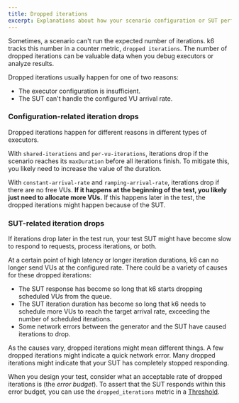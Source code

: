 ```yaml
---
title: Dropped iterations
excerpt: Explanations about how your scenario configuration or SUT performance can lead to dropped iterations
---
```


Sometimes, a scenario can't run the expected number of iterations.
k6 tracks this number in a counter metric, `dropped iterations`.
The number of dropped iterations can be valuable data when you debug executors or analyze results.

Dropped iterations usually happen for one of two reasons:
- The executor configuration is insufficient.
- The SUT can't handle the configured VU arrival rate.

### Configuration-related iteration drops

Dropped iterations happen for different reasons in different types of executors.

With `shared-iterations` and `per-vu-iterations`, iterations drop if the scenario reaches its `maxDuration` before all iterations finish.
To mitigate this, you likely need to increase the value of the duration.
  
With `constant-arrival-rate` and `ramping-arrival-rate`, iterations drop if there are no free VUs.
**If it happens at the beginning of the test, you likely just need to allocate more VUs.**
If this happens later in the test, the dropped iterations might happen because of the SUT.

### SUT-related iteration drops

If iterations drop later in the test run, your test SUT might have become slow to respond to requests, process iterations, or both.

At a certain point of high latency or longer iteration durations, k6 can no longer send VUs at the configured rate. 
There could be a variety of causes for these dropped iterations:
- The SUT response has become so long that k6 starts dropping scheduled VUs from the queue.
- The SUT iteration duration has become so long that k6 needs to schedule more VUs to reach the target arrival rate, exceeding the number of scheduled iterations.
- Some network errors between the generator and the SUT have caused iterations to drop.

As the causes vary, dropped iterations might mean different things.
A few dropped iterations might indicate a quick network error.
Many dropped iterations might indicate that your SUT has completely stopped responding.

When you design your test, consider what an acceptable rate of dropped iterations is (the _error budget_).
To assert that the SUT responds within this error budget, you can use the `dropped_iterations` metric in a [Threshold](/using-k6/thresholds).


